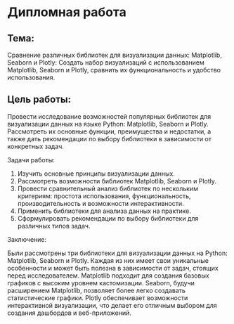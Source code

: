 # **Дипломная работа**
## **Тема:** 
Сравнение различных библиотек для визуализации данных: Matplotlib, Seaborn и Plotly: Создать набор визуализаций с использованием Matplotlib, Seaborn и Plotly, сравнить их функциональность и удобство использования.
## **Цель работы:**
Провести исследование возможностей популярных библиотек для визуализации данных на языке
Python: Matplotlib, Seaborn и Plotly. Рассмотреть их основные функции, преимущества и недостатки,
а также дать рекомендации по выбору библиотеки в зависимости от конкретных задач.

Задачи работы:

 1. Изучить основные принципы визуализации данных.
 2. Рассмотреть возможности библиотек Matplotlib, Seaborn и Plotly.
 3. Провести сравнительный анализ библиотек по нескольким критериям: простота использования, функциональность,
    производительность и возможности интерактивности.
 4. Применить библиотеки для анализа данных на практике.
 5. Сформулировать рекомендации по выбору библиотеки для различных типов задач.


Заключение:

Были рассмотрены три библиотеки для визуализации данных на Python: Matplotlib, Seaborn и Plotly.
Каждая из них имеет свои уникальные особенности и может быть полезна в зависимости от задач, стоящих перед исследователем. 
Matplotlib подходит для создания базовых графиков с высоким уровнем кастомизации. Seaborn, будучи расширением Matplotlib, 
позволяет более легко создавать статистические графики. 
Plotly обеспечивает возможности интерактивной визуализации, что делает его отличным выбором для создания дашбордов и веб-приложений.
